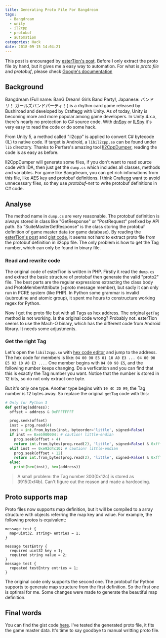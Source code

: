```yaml
---
title: Generating Proto File For Bangdream
tags:
  - Bangdream
  - unity
  - il2cpp
  - protobuf
  - automation
categories: Hack
date: 2018-09-15 14:04:21
---
```


This post is encouraged by [esterTion's post](https://estertion.win/2018/04/bang-dream-proto%E7%9B%B8%E5%85%B3/). Before I only extract the proto file by hand, but it gives me a easy way to automation. For what is *proto file* and *protobuf*, please check [Google's documentation](https://developers.google.com/protocol-buffers/)

## Background
Bangdream (Full name: BanG Dream! Girls Band Party!, Japanese: バンドリ！ ガールズバンドパーティ！) is a rhythm card game released by Bushiroad and developed by Craftegg with Unity. As of today, Unity is becoming more and more popular among game developers. In Unity 4.x.x, there's nearly no protection to C# source code. With [dnSpy](https://github.com/0xd4d/dnSpy) or [ILSpy](https://github.com/icsharpcode/ILSpy) it's very easy to read the code or do some hack.

From Unity 5, a method called "il2cpp" is applied to convert C# bytecode (IL) to native code. If target is Android, a `libil2cpp.so` can be found under `lib` directory. Thanks to Perfare's amazing tool [Il2CppDumper](https://github.com/Perfare/Il2CppDumper), reading the code is as easy as before.

Il2CppDumper will generate some files, if you don't want to read source code with IDA, then just get the `dump.cs` which includes all classes, methods and variables. For game like Bangdream, you can get rich infomations from this file, like AES key and protobuf definitions. I think Craftegg want to avoid unnecessary files, so they use *protobuf-net* to write protobuf definitions in C# code.

## Analyse
The method name in `dump.cs` are very reasonable. The protobuf definition is always stored in class like "GetResponse" or "PostRequest" prefixed by API path. So "SuiteMasterGetResponse" is the class storing the protobuf definition of game master data (or game database). By reading the [esterTion's post](https://estertion.win/2018/04/bang-dream-proto%E7%9B%B8%E5%85%B3/) and [gist code](https://gist.github.com/esterTion/768c646a83a089af9e5fbb83b77a59fc), it seems not hard to extract proto file from the protobuf definition in il2cpp file. The only problem is how to get the Tag number, which can only be found in binary file.

### Read and rewrite code
The original code of esterTion is written in PHP. Firstly it read the `dump.cs` and extract the basic structure of protobuf then generate the valid "proto2" file. The best parts are the regular expressions extracting the class body and ProtoMemberAttribute (=proto message member), but sadly it can only run in PCRE system (like PHP). In Python some grammar is invalid (subroutine and atomic group), it spent me hours to constructure working regex for Python.

Now I get the proto file but with all Tags as hex address. The original `getTag` method is not working. Is the original code wrong? Probably not. esterTion seems to use the Mach-O binary, which has the different code from Android library. It needs some adjustments.

### Get the right Tag
Let's open the `libil2cpp.so` with [hex code editor](https://hexed.it/) and jump to the address. The hex code for members is like: `04 00 90 E5 01 10 A0 E3 ... 04 00 90 E5 02 10 A0 E3 ....` One member begins with `04 00 90 E5`, and the following number keeps changing. Do a verfication and you can find that this is exactly the Tag number you want. Notice that the number is stored in 12 bits, so do not only extract one byte.

But it's only one type. Another type begins with `10 4C 2D E9`, the Tag number is 12 bytes away. So replace the original `getTag` code with this:

```python
# Only for Python 3
def getTag(address):
  offset = address & 0xFFFFFFFF

  prog.seek(offset)
  inst = prog.read(4)
  inst = int.from_bytes(inst, byteorder='little', signed=False)
  if inst == 0xe5900004: # caution! little-endian
    prog.seek(offset + 4)
    return int.from_bytes(prog.read(2), 'little', signed=False) & 0xfff
  elif inst == 0xe92d4c10: # caution! little-endian
    prog.seek(offset + 12)
    return int.from_bytes(prog.read(2), 'little', signed=False) & 0xfff
  else:
    print(hex(inst), hex(address))
```

> A small problem: the Tag number 300(0x12c) is stored as 3915(0xf4b). Can't figure out the reason and made a hardcoding.

## Proto supports map
Proto files now supports map definition, but it will be compiled to a array structure with objects referring the map key and value. For example, the following protos is equivalent:

```
message test {
  map<uint32, string> entries = 1;
}
```

```
message testEntry {
  required uint32 key = 1;
  required string value = 2;
}
message test {
  repeated testEntry entries = 1;
}
```

The original code only supports the second one. The protobuf for Python supports to generate map structure from the first definition. So the first one is optimal for me. Some changes were made to generate the beautiful map definition.

## Final words
You can find the gist code [here](https://gist.github.com/dnaroma/1bfc901d95f777a340fcb615d6a96bd3). I've tested the generated proto file, it fits the game master data. It's time to say goodbye to manual writting proto file.
